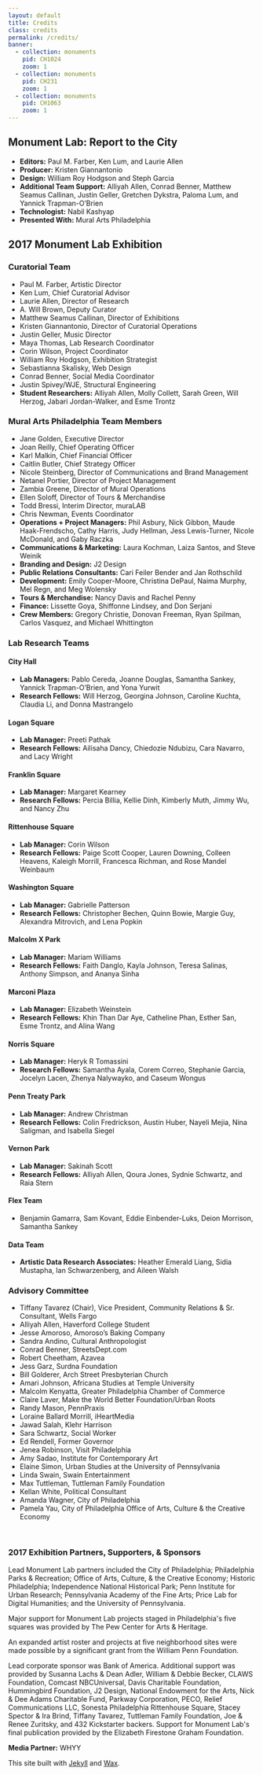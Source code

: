 ```yaml
---
layout: default
title: Credits
class: credits
permalink: /credits/
banner:
  - collection: monuments
    pid: CH1024
    zoom: 1
  - collection: monuments
    pid: CH231
    zoom: 1
  - collection: monuments
    pid: CH1063
    zoom: 1
---
```


## Monument Lab: Report to the City
- **Editors:** Paul M. Farber, Ken Lum, and Laurie Allen
- **Producer:** Kristen Giannantonio
- **Design:** William Roy Hodgson and Steph Garcia
- **Additional Team Support:** Alliyah Allen, Conrad Benner, Matthew Seamus Callinan, Justin Geller, Gretchen Dykstra, Paloma Lum, and Yannick Trapman-O’Brien
- **Technologist:** Nabil Kashyap
- **Presented With:** Mural Arts Philadelphia

## 2017 Monument Lab Exhibition

### Curatorial Team
- Paul M. Farber, Artistic Director
- Ken Lum, Chief Curatorial Advisor
- Laurie Allen, Director of Research
- A. Will Brown, Deputy Curator
- Matthew Seamus Callinan, Director of Exhibitions
- Kristen Giannantonio, Director of Curatorial Operations
- Justin Geller, Music Director
- Maya Thomas, Lab Research Coordinator
- Corin Wilson, Project Coordinator
- William Roy Hodgson, Exhibition Strategist
- Sebastianna Skalisky, Web Design
- Conrad Benner, Social Media Coordinator
- Justin Spivey/WJE, Structural Engineering
- **Student Researchers:** Alliyah Allen, Molly Collett, Sarah Green, Will Herzog, Jabari Jordan-Walker, and Esme Trontz

### Mural Arts Philadelphia Team Members
- Jane Golden, Executive Director
- Joan Reilly, Chief Operating Officer
- Karl Malkin, Chief Financial Officer
- Caitlin Butler, Chief Strategy Officer
- Nicole Steinberg, Director of Communications and Brand Management
- Netanel Portier, Director of Project Management
- Zambia Greene, Director of Mural Operations
- Ellen Soloff, Director of Tours & Merchandise
- Todd Bressi, Interim Director, muraLAB
- Chris Newman, Events Coordinator
- **Operations + Project Managers:** Phil Asbury, Nick Gibbon, Maude Haak-Frendscho, Cathy Harris, Judy Hellman, Jess Lewis-Turner, Nicole McDonald, and Gaby Raczka
- **Communications & Marketing:** Laura Kochman, Laiza Santos, and Steve Weinik
- **Branding and Design:** J2 Design
- **Public Relations Consultants:** Cari Feiler Bender and Jan Rothschild
- **Development:** Emily Cooper-Moore, Christina DePaul, Naima Murphy, Mel Regn, and Meg Wolensky
- **Tours & Merchandise:** Nancy Davis and Rachel Penny
- **Finance:** Lissette Goya, Shiffonne Lindsey, and Don Serjani
- **Crew Members:** Gregory Christie, Donovan Freeman, Ryan Spilman, Carlos Vasquez, and Michael Whittington
 
### Lab Research Teams

#### City Hall
- **Lab Managers:** Pablo Cereda, Joanne Douglas, Samantha Sankey, Yannick Trapman-O’Brien, and Yona Yurwit
- **Research Fellows:** Will Herzog, Georgina Johnson, Caroline Kuchta, Claudia Li, and Donna Mastrangelo
 
#### Logan Square
- **Lab Manager:** Preeti Pathak
- **Research Fellows:** Ailisaha Dancy, Chiedozie Ndubizu, Cara Navarro, and Lacy Wright
 
#### Franklin Square
- **Lab Manager:** Margaret Kearney 
- **Research Fellows:** Percia Billia, Kellie Dinh, Kimberly Muth, Jimmy Wu, and Nancy Zhu
 
#### Rittenhouse Square
- **Lab Manager:** Corin Wilson
- **Research Fellows:** Paige Scott Cooper, Lauren Downing, Colleen Heavens, Kaleigh Morrill, Francesca Richman, and Rose Mandel Weinbaum
 
#### Washington Square
- **Lab Manager:** Gabrielle Patterson
- **Research Fellows:** Christopher Bechen, Quinn Bowie, Margie Guy, Alexandra Mitrovich, and Lena Popkin 
 
#### Malcolm X Park
- **Lab Manager:** Mariam Williams
- **Research Fellows:** Faith Danglo, Kayla Johnson, Teresa Salinas, Anthony Simpson, and Ananya Sinha
 
#### Marconi Plaza
- **Lab Manager:** Elizabeth Weinstein
- **Research Fellows:** Khin Than Dar Aye, Catheline Phan, Esther San, Esme Trontz, and Alina Wang
 
#### Norris Square
- **Lab Manager:** Heryk R Tomassini
- **Research Fellows:** Samantha Ayala, Corem Correo, Stephanie Garcia, Jocelyn Lacen, Zhenya Nalywayko, and Caseum Wongus
 
#### Penn Treaty Park
- **Lab Manager:** Andrew Christman
- **Research Fellows:** Colin Fredrickson, Austin Huber, Nayeli Mejia, Nina Saligman, and Isabella Siegel
 
#### Vernon Park
- **Lab Manager:** Sakinah Scott
- **Research Fellows:** Alliyah Allen, Qoura Jones, Sydnie Schwartz, and Raia Stern
 
#### Flex Team
- Benjamin Gamarra, Sam Kovant, Eddie Einbender-Luks, Deion Morrison, Samantha Sankey
 
#### Data Team
- **Artistic Data Research Associates:** Heather Emerald Liang, Sidia Mustapha, Ian Schwarzenberg, and Aileen Walsh
 
 
### Advisory Committee
- Tiffany Tavarez (Chair), Vice President, Community Relations & Sr. Consultant, Wells Fargo
- Alliyah Allen, Haverford College Student
- Jesse Amoroso, Amoroso’s Baking Company
- Sandra Andino, Cultural Anthropologist
- Conrad Benner, StreetsDept.com
- Robert Cheetham, Azavea
- Jess Garz, Surdna Foundation
- Bill Golderer, Arch Street Presbyterian Church
- Amari Johnson, Africana Studies at Temple University
- Malcolm Kenyatta, Greater Philadelphia Chamber of Commerce
- Claire Laver, Make the World Better Foundation/Urban Roots
- Randy Mason, PennPraxis
- Loraine Ballard Morrill, iHeartMedia
- Jawad Salah, Klehr Harrison
- Sara Schwartz, Social Worker
- Ed Rendell, Former Governor
- Jenea Robinson, Visit Philadelphia
- Amy Sadao, Institute for Contemporary Art
- Elaine Simon, Urban Studies at the University of Pennsylvania
- Linda Swain, Swain Entertainment
- Max Tuttleman, Tuttleman Family Foundation
- Kellan White, Political Consultant
- Amanda Wagner, City of Philadelphia
- Pamela Yau, City of Philadelphia Office of Arts, Culture & the Creative Economy
<br/> 

### 2017 Exhibition Partners, Supporters, & Sponsors
Lead Monument Lab partners included the City of Philadelphia; Philadelphia Parks & Recreation; Office of Arts, Culture, & the Creative Economy; Historic Philadelphia; Independence National Historical Park; Penn Institute for Urban Research; Pennsylvania Academy of the Fine Arts; Price Lab for Digital Humanities; and the University of Pennsylvania.
 
Major support for Monument Lab projects staged in Philadelphia's five squares was provided by The Pew Center for Arts & Heritage.
 
An expanded artist roster and projects at five neighborhood sites were made possible by a significant grant from the William Penn Foundation.
 
Lead corporate sponsor was Bank of America. Additional support was provided by Susanna Lachs & Dean Adler, William & Debbie Becker, CLAWS Foundation, Comcast NBCUniversal, Davis Charitable Foundation, Hummingbird Foundation, J2 Design, National Endowment for the Arts, Nick & Dee Adams Charitable Fund, Parkway Corporation, PECO, Relief Communications LLC, Sonesta Philadelphia Rittenhouse Square, Stacey Spector & Ira Brind, Tiffany Tavarez, Tuttleman Family Foundation, Joe & Renee Zuritsky, and 432 Kickstarter backers. Support for Monument Lab's final publication provided by the Elizabeth Firestone Graham Foundation.

**Media Partner:** WHYY

This site built with [Jekyll](https://jekyllrb.com/) and [Wax](https://minicomp.github.io/wiki/#/wax/?id=top).

